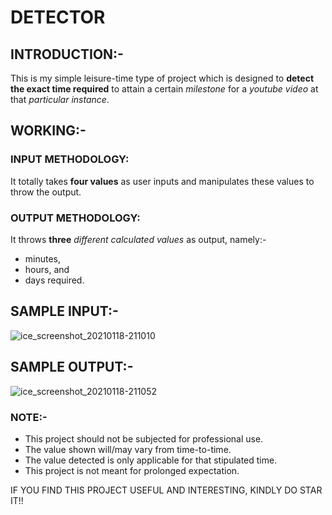 # DETECTOR

## INTRODUCTION:-

This is my simple leisure-time type of project which is designed to **detect the exact time required** to attain a certain _milestone_ for a _youtube video_ at that _particular instance_. 

## WORKING:-

### INPUT METHODOLOGY:

It totally takes **four values** as user inputs and manipulates these values to throw the output.

### OUTPUT METHODOLOGY:

It throws **three** _different calculated values_ as output, namely:-
- minutes,
- hours, and
- days required.

## SAMPLE INPUT:-

![ice_screenshot_20210118-211010](https://user-images.githubusercontent.com/64918181/104935829-bc78c380-59d1-11eb-91cd-00af963bbe21.png)


## SAMPLE OUTPUT:-

![ice_screenshot_20210118-211052](https://user-images.githubusercontent.com/64918181/104935832-bda9f080-59d1-11eb-9649-7c3c27261b72.png)

### NOTE:-

- This project should not be subjected for professional use.
- The value shown will/may vary from time-to-time.
- The value detected is only applicable for that stipulated time.
- This project is not meant for prolonged expectation.


IF YOU FIND THIS PROJECT USEFUL AND INTERESTING, KINDLY DO STAR IT!!
